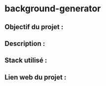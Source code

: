 # background-generator

## __Objectif du projet :__ 

## __Description :__


## __Stack utilisé :__


## __Lien web du projet :__

